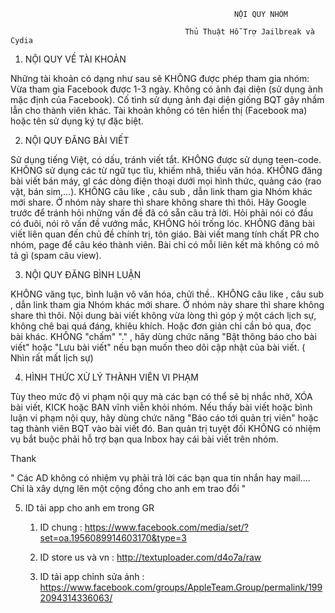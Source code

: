                                                       NỘI QUY NHÓM
                                                      
                                           Thủ Thuật Hỗ Trợ Jailbreak và Cydia
                                                      
                                           
1. NỘI QUY VỀ TÀI KHOẢN 

Những tài khoản có dạng như sau sẽ KHÔNG được phép tham gia nhóm: 
Vừa tham gia Facebook được 1-3 ngày. 
Không có ảnh đại diện (sử dụng ảnh mặc định của Facebook). 
Cố tình sử dụng ảnh đại diện giống BQT gây nhầm lẫn cho thành viên khác. 
Tài khoản không có tên hiển thị (Facebook ma) hoặc tên sử dụng ký tự đặc biệt. 

2. NỘI QUY ĐĂNG BÀI VIẾT 

Sử dụng tiếng Việt, có dấu, tránh viết tắt. KHÔNG được sử dụng teen-code. KHÔNG sử dụng các từ ngữ tục tĩu, khiếm nhã, thiếu văn hóa. 
KHÔNG đăng bài viết bán máy, gl các dòng điện thoại dưới mọi hình thức, quảng cáo (rao vặt, bán sim,...). 
 KHÔNG câu like , câu sub , dẫn link tham gia Nhóm khác mới share. Ở nhóm này share thì share không share thì thôi.
Hãy Google trước để tránh hỏi những vấn đề đã có sẵn câu trả lời. Hỏi phải nói có đầu có đuôi, nói rõ vấn đề vướng mắc, KHÔNG hỏi trống lóc. 
KHÔNG đăng bài viết liên quan đến chủ đề chính trị, tôn giáo. 
Bài viết mang tính chất PR cho nhóm, page để câu kéo thành viên. 
Bài chỉ có mỗi liên kết mà không có mô tả gì (spam câu view). 

3. NỘI QUY ĐĂNG BÌNH LUẬN 

KHÔNG văng tục, bình luận vô văn hóa, chửi thề.. 
KHÔNG câu like , câu sub , dẫn link tham gia Nhóm khác mới share. Ở nhóm này share thì share không share thì thôi.
Nội dung bài viết không vừa lòng thì góp ý một cách lịch sự, không chê bai quá đáng, khiêu khích. Hoặc đơn giản chỉ cần bỏ qua, đọc bài khác. 
KHÔNG "chấm" "." , hãy dùng chức năng "Bật thông báo cho bài viết" hoặc "Lưu bài viết" nếu bạn muốn theo dõi cập nhật của bài viết. ( Nhìn rất mất lịch sự)

4. HÌNH THỨC XỬ LÝ THÀNH VIÊN VI PHẠM 

Tùy theo mức độ vi phạm nội quy mà các bạn có thể sẽ bị nhắc nhở, XÓA bài viết, KICK hoặc BAN vĩnh viễn khỏi nhóm.
Nếu thấy bài viết hoặc bình luận vi phạm nội quy, hãy dùng chức năng "Báo cáo tới quản trị viên" hoặc tag thành viên BQT vào bài viết đó.
Ban quản trị tuyệt đối KHÔNG có nhiệm vụ bắt buộc phải hỗ trợ bạn qua Inbox hay cái bài viết trên nhóm.

Thank

"  Các AD không có nhiệm vụ phải trả lời các bạn qua tin nhắn hay mail.... Chỉ là xây dựng lên một cộng đồng cho anh em trao đổi "

5. ID tải app cho anh em trong GR
   1. ID chung : https://www.facebook.com/media/set/?set=oa.1956089914603170&type=3
   
   2. ID store us và vn : http://textuploader.com/d4o7a/raw
   
   3. ID tải app chỉnh sửa ảnh : https://www.facebook.com/groups/AppleTeam.Group/permalink/1992094314336063/
   

